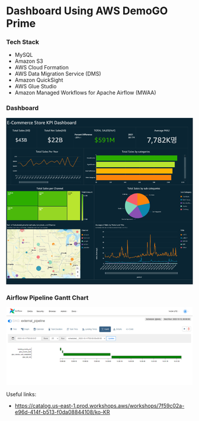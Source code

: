 # Dashboard Using AWS DemoGO Prime

### Tech Stack
- MySQL
- Amazon S3 
- AWS Cloud Formation 
- AWS Data Migration Service (DMS) 
- Amazon QuickSight 
- AWS Glue Studio
- Amazon Managed Workflows for Apache Airflow (MWAA)

### Dashboard
![The Dashboard with QuickSight](./screenshots/quicksight_mysql_dashboard.png)

### Airflow Pipeline Gantt Chart
![The Airflow Pipeline with MWAA](./screenshots/dag_external_pipeline_gantt.png)

Useful links:
- https://catalog.us-east-1.prod.workshops.aws/workshops/7f59c02a-e96d-414f-b513-f0da08844108/ko-KR
